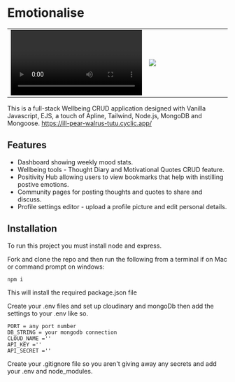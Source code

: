 # Emotionalise



<table width="100%">
  <tr>
  <td width="50%">
    <video  controls>
    
      <source src="https://user-images.githubusercontent.com/39728053/216643063-36be6827-991e-41e4-9068-cd5747e1fc54.mp4" type="video/mp4">
    </video>
  </td>
  <td width="50%">
<img src ="https://user-images.githubusercontent.com/39728053/216771795-129d4b30-c388-41f9-913b-732c79ad88fd.png"></td>
  </tr>
</table>



This is a full-stack Wellbeing CRUD application designed with Vanilla Javascript, EJS, a touch of Apline, Tailwind, Node.js, MongoDB and Mongoose.
https://ill-pear-walrus-tutu.cyclic.app/
## Features

- Dashboard showing weekly mood stats.
- Wellbeing tools - Thought Diary and Motivational Quotes CRUD feature.
- Positivity Hub allowing users to view bookmarks that help with instilling postive emotions.
- Community pages for posting thoughts and quotes to share and discuss.
- Profile settings editor - upload a profile picture and edit personal details.

## Installation
To run this project you must install node and express.

Fork and clone the repo and then run the following from a terminal if on Mac or command prompt on windows:

```
npm i

```
This will install the required package.json file

Create your .env files and set up cloudinary and mongoDb then add the settings to your .env like so.

```
PORT = any port number
DB_STRING = your mongodb connection
CLOUD_NAME =''
API_KEY =''
API_SECRET =''
```
Create your .gitignore file so you aren't giving away any secrets and add your .env and node_modules.

